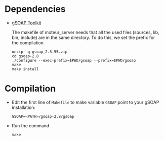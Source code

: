 # Dependencies

* [gSOAP Toolkit](https://sourceforge.net/projects/gsoap2)

  The makefile of moteur_server needs that all the used files
  (sources, lib, bin, include) are in the same directory.  To do this,
  we set the prefix for the compilation.

  ```shell
  unzip -q gsoap_2.8.55.zip
  cd gsoap-2.8
  ./configure --exec-prefix=$PWD/gsoap --prefix=$PWD/gsoap
  make
  make install
  ```

# Compilation

* Edit the first line of `Makefile` to make variable `GSOAP` point to
  your gSOAP installation:
  ```
  GSOAP=<PATH>/gsoap-2.8/gsoap
  ```

* Run the command
  ```shell
  make
  ```
